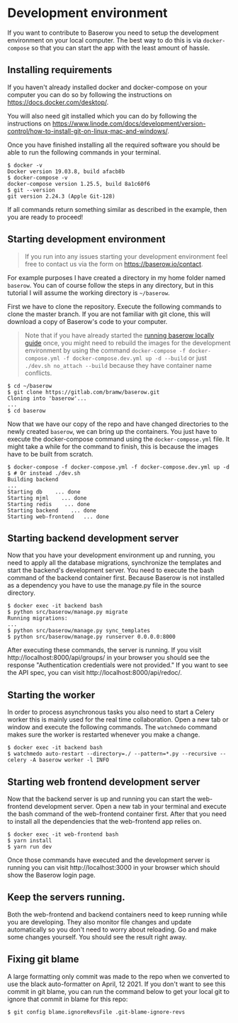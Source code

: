 # Development environment

If you want to contribute to Baserow you need to setup the development environment on
your local computer. The best way to do this is via `docker-compose` so that you can
start the app with the least amount of hassle.

## Installing requirements

If you haven't already installed docker and docker-compose on your computer you can do
so by following the instructions on https://docs.docker.com/desktop/.

You will also need git installed which you can do by following the instructions on
https://www.linode.com/docs/development/version-control/how-to-install-git-on-linux-mac-and-windows/.

Once you have finished installing all the required software you should be able to run
the following commands in your terminal.

```
$ docker -v
Docker version 19.03.8, build afacb8b
$ docker-compose -v
docker-compose version 1.25.5, build 8a1c60f6
$ git --version
git version 2.24.3 (Apple Git-128)
```

If all commands return something similar as described in the example, then you are ready
to proceed!

## Starting development environment

> If you run into any issues starting your development environment feel free to contact 
> us via the form on https://baserow.io/contact.

For example purposes I have created a directory in my home folder named `baserow`. You
can of course follow the steps in any directory, but in this tutorial I will assume the
working directory is `~/baserow`.

First we have to clone the repository. Execute the following commands to clone the
master branch. If you are not familiar with git clone, this will download a copy of
Baserow's code to your computer.

> Note that if you have already started the
> [running baserow locally guide](../guides/running-baserow-locally.md) once, you might 
> need to rebuild the images for the development environment by using the command
> `docker-compose -f docker-compose.yml -f docker-compose.dev.yml up -d --build` 
> or just `./dev.sh no_attach --build` because they have container name conflicts.

```
$ cd ~/baserow
$ git clone https://gitlab.com/bramw/baserow.git
Cloning into 'baserow'...
...
$ cd baserow
```

Now that we have our copy of the repo and have changed directories to the newly
created `baserow`, we can bring up the containers. You just have to execute the
docker-compose command using the `docker-compose.yml` file. It might take a while
for the command to finish, this is because the images have to be built from scratch.

```
$ docker-compose -f docker-compose.yml -f docker-compose.dev.yml up -d
$ # Or instead ./dev.sh 
Building backend
...
Starting db    ... done
Starting mjml    ... done
Starting redis    ... done
Starting backend    ... done
Starting web-frontend   ... done
```

## Starting backend development server

Now that you have your development environment up and running, you need to apply all the
database migrations, synchronize the templates and start the backend's development
server. You need to execute the bash command of the backend container first. Because
Baserow is not installed as a dependency you have to use the manage.py file in the
source directory.

```
$ docker exec -it backend bash
$ python src/baserow/manage.py migrate
Running migrations:
...
$ python src/baserow/manage.py sync_templates
$ python src/baserow/manage.py runserver 0.0.0.0:8000
```

After executing these commands, the server is running. If you visit
http://localhost:8000/api/groups/ in your browser you should see the response
"Authentication credentials were not provided." If you want to see the API spec, you can
visit http://localhost:8000/api/redoc/.

## Starting the worker

In order to process asynchronous tasks you also need to start a Celery worker this is
mainly used for the real time collaboration. Open a new tab or window and execute the
following commands. The `watchmedo` command makes sure the worker is restarted whenever
you make a change.

```
$ docker exec -it backend bash
$ watchmedo auto-restart --directory=./ --pattern=*.py --recursive -- celery -A baserow worker -l INFO
```

## Starting web frontend development server

Now that the backend server is up and running you can start the web-frontend development
server. Open a new tab in your terminal and execute the bash command of the web-frontend
container first. After that you need to install all the dependencies that the
web-frontend app relies on.

```
$ docker exec -it web-frontend bash
$ yarn install
$ yarn run dev
```

Once those commands have executed and the development server is running you can visit
http://localhost:3000 in your browser which should show the Baserow login page.

## Keep the servers running.

Both the web-frontend and backend containers need to keep running while you are
developing. They also monitor file changes and update automatically so you don't need to
worry about reloading. Go and make some changes yourself. You should see the result
right away.


## Fixing git blame

A large formatting only commit was made to the repo when we converted to use the black
auto-formatter on April, 12 2021. If you don't want to see this commit in git blame, you
can run the command below to get your local git to ignore that commit in blame for this
repo:

```bash
$ git config blame.ignoreRevsFile .git-blame-ignore-revs
```
